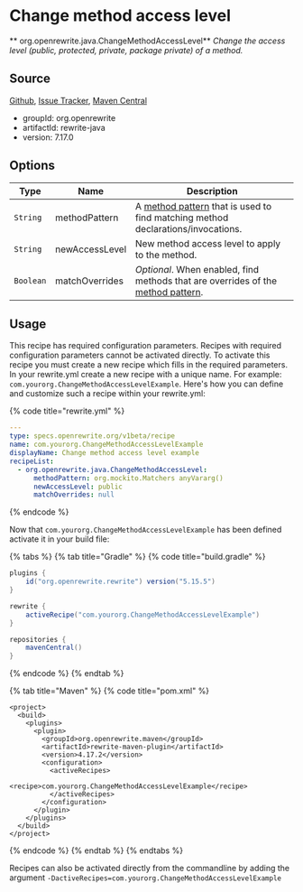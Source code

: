 # Change method access level

** org.openrewrite.java.ChangeMethodAccessLevel**
_Change the access level (public, protected, private, package private) of a method._

## Source

[Github](https://github.com/openrewrite/rewrite), [Issue Tracker](https://github.com/openrewrite/rewrite/issues), [Maven Central](https://search.maven.org/artifact/org.openrewrite/rewrite-java/7.17.0/jar)

* groupId: org.openrewrite
* artifactId: rewrite-java
* version: 7.17.0

## Options

| Type | Name | Description |
| -- | -- | -- |
| `String` | methodPattern | A [method pattern](/reference/method-patterns) that is used to find matching method declarations/invocations. |
| `String` | newAccessLevel | New method access level to apply to the method. |
| `Boolean` | matchOverrides | *Optional*. When enabled, find methods that are overrides of the [method pattern](/reference/method-patterns). |


## Usage

This recipe has required configuration parameters. Recipes with required configuration parameters cannot be activated directly. To activate this recipe you must create a new recipe which fills in the required parameters. In your rewrite.yml create a new recipe with a unique name. For example: `com.yourorg.ChangeMethodAccessLevelExample`.
Here's how you can define and customize such a recipe within your rewrite.yml:

{% code title="rewrite.yml" %}
```yaml
---
type: specs.openrewrite.org/v1beta/recipe
name: com.yourorg.ChangeMethodAccessLevelExample
displayName: Change method access level example
recipeList:
  - org.openrewrite.java.ChangeMethodAccessLevel:
      methodPattern: org.mockito.Matchers anyVararg()
      newAccessLevel: public
      matchOverrides: null
```
{% endcode %}


Now that `com.yourorg.ChangeMethodAccessLevelExample` has been defined activate it in your build file:

{% tabs %}
{% tab title="Gradle" %}
{% code title="build.gradle" %}
```groovy
plugins {
    id("org.openrewrite.rewrite") version("5.15.5")
}

rewrite {
    activeRecipe("com.yourorg.ChangeMethodAccessLevelExample")
}

repositories {
    mavenCentral()
}

```
{% endcode %}
{% endtab %}

{% tab title="Maven" %}
{% code title="pom.xml" %}
```markup
<project>
  <build>
    <plugins>
      <plugin>
        <groupId>org.openrewrite.maven</groupId>
        <artifactId>rewrite-maven-plugin</artifactId>
        <version>4.17.2</version>
        <configuration>
          <activeRecipes>
            <recipe>com.yourorg.ChangeMethodAccessLevelExample</recipe>
          </activeRecipes>
        </configuration>
      </plugin>
    </plugins>
  </build>
</project>
```
{% endcode %}
{% endtab %}
{% endtabs %}

Recipes can also be activated directly from the commandline by adding the argument `-DactiveRecipes=com.yourorg.ChangeMethodAccessLevelExample`
